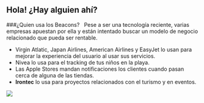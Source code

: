 ## Hola! ¿Hay alguien ahí?
###¿Quien usa los Beacons?
&nbsp;
Pese a ser una tecnología reciente, varias empresas apuestan por ella y están intentado buscar un modelo de negocio relacionado que pueda ser rentable.
<ul>
	<li>Virgin Atlatic, Japan Airlines, American Airlines y EasyJet lo usan para mejorar la experiencia del usuario al usar sus servicios.</li>
	<li>Nivea lo usa para el tracking de tus niños en la playa.</li>
	<li>Las Apple Stores mandan notificaciones los clientes cuando pasan cerca de alguna de las tiendas.</li>
	<li><strong>Irontec</strong> lo usa para proyectos relacionados con el turismo y en eventos.</li>
</ul>
<img src="../images/fallout.png"/>